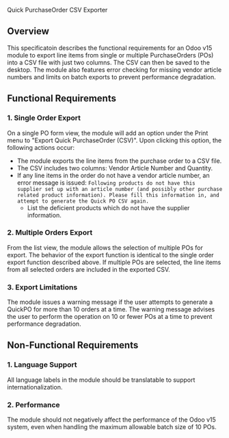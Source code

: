 Quick PurchaseOrder CSV Exporter

## Overview
This specificatoin describes the functional requirements for an Odoo v15 module to export line items from single or multiple PurchaseOrders (POs) into a CSV file with just two columns. The CSV can then be saved to the desktop. The module also features error checking for missing vendor article numbers and limits on batch exports to prevent performance degradation.

## Functional Requirements

### 1. Single Order Export

On a single PO form view, the module will add an option under the Print menu to "Export Quick PurchaseOrder (CSV)". Upon clicking this option, the following actions occur:

- The module exports the line items from the purchase order to a CSV file. 
- The CSV includes two columns: Vendor Article Number and Quantity.
- If any line items in the order do not have a vendor article number, an error message is issued: `Following products do not have this supplier set up with an article number (and possibly other purchase related product information). Please fill this information in, and attempt to generate the Quick PO CSV again.`
    - List the deficient products which do not have the supplier information.

### 2. Multiple Orders Export

From the list view, the module allows the selection of multiple POs for export. The behavior of the export function is identical to the single order export function described above. If multiple POs are selected, the line items from all selected orders are included in the exported CSV.

### 3. Export Limitations

The module issues a warning message if the user attempts to generate a QuickPO for more than 10 orders at a time. The warning message advises the user to perform the operation on 10 or fewer POs at a time to prevent performance degradation.

## Non-Functional Requirements

### 1. Language Support

All language labels in the module should be translatable to support internationalization.

### 2. Performance

The module should not negatively affect the performance of the Odoo v15 system, even when handling the maximum allowable batch size of 10 POs.
